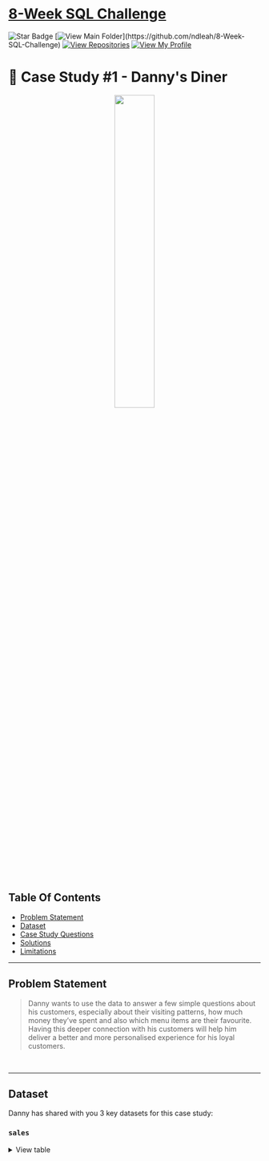 # [8-Week SQL Challenge](https://github.com/ndleah/8-Week-SQL-Challenge) 
![Star Badge](https://img.shields.io/static/v1?label=%F0%9F%8C%9F&message=If%20Useful&style=style=flat&color=BC4E99)
[![View Main Folder](https://img.shields.io/badge/View-Main_Folder-971901?)](https://github.com/ndleah/8-Week-SQL-Challenge)
[![View Repositories](https://img.shields.io/badge/View-My_Repositories-blue?logo=GitHub)](https://github.com/ndleah?tab=repositories)
[![View My Profile](https://img.shields.io/badge/View-My_Profile-green?logo=GitHub)](https://github.com/ndleah)

# 🍜 Case Study #1 - Danny's Diner
<p align="center">
<img src="/IMG/org-1.png" width=40% height=40%>

## Table Of Contents
* [Problem Statement](#problem-statement)
* [Dataset](#dataset)
* [Case Study Questions](#case-study-questions)
* [Solutions](#solutions)
* [Limitations](#limitations)
  
---

## Problem Statement

> Danny wants to use the data to answer a few simple questions about his customers, especially about their visiting patterns, how much money they’ve spent and also which menu items are their favourite. Having this deeper connection with his customers will help him deliver a better and more personalised experience for his loyal customers.

 <br /> 

---

## Dataset
Danny has shared with you 3 key datasets for this case study:

### **```sales```**

<details>
<summary>
View table
</summary>
